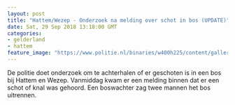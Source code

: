 ```yaml
---
layout: post
title: "Hattem/Wezep - Onderzoek na melding over schot in bos (UPDATE)"
date: Sat, 29 Sep 2018 13:18:00 GMT
categories: 
- gelderland 
- hattem 
feature_image: "https://www.politie.nl/binaries/w400h225/content/gallery/politie/stockfotos/infra-en-voertuigen/politieheliec135.jpg"
---
```


De politie doet onderzoek om te achterhalen of er geschoten is in een bos bij Hattem en Wezep. Vanmiddag kwam er een melding binnen dat er een schot of knal was gehoord. Een boswachter zag twee mannen het bos uitrennen.
